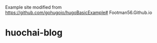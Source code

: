 Example site modified from https://github.com/gohugoio/hugoBasicExample# Footman56.Github.io
# huochai-blog
